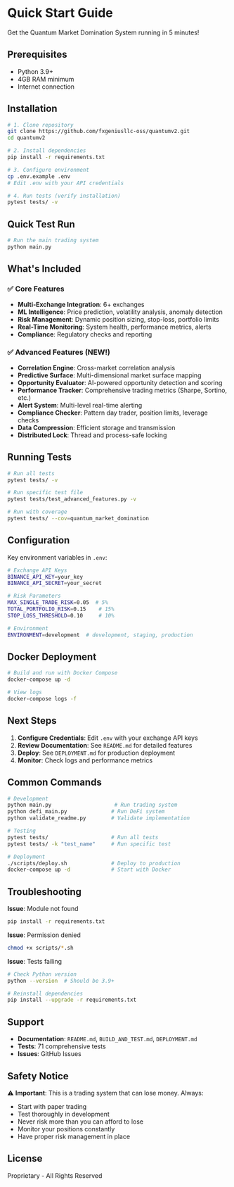 # Quick Start Guide

Get the Quantum Market Domination System running in 5 minutes!

## Prerequisites

- Python 3.9+
- 4GB RAM minimum
- Internet connection

## Installation

```bash
# 1. Clone repository
git clone https://github.com/fxgeniusllc-oss/quantumv2.git
cd quantumv2

# 2. Install dependencies
pip install -r requirements.txt

# 3. Configure environment
cp .env.example .env
# Edit .env with your API credentials

# 4. Run tests (verify installation)
pytest tests/ -v
```

## Quick Test Run

```bash
# Run the main trading system
python main.py
```

## What's Included

### ✅ Core Features
- **Multi-Exchange Integration**: 6+ exchanges
- **ML Intelligence**: Price prediction, volatility analysis, anomaly detection
- **Risk Management**: Dynamic position sizing, stop-loss, portfolio limits
- **Real-Time Monitoring**: System health, performance metrics, alerts
- **Compliance**: Regulatory checks and reporting

### ✅ Advanced Features (NEW!)
- **Correlation Engine**: Cross-market correlation analysis
- **Predictive Surface**: Multi-dimensional market surface mapping
- **Opportunity Evaluator**: AI-powered opportunity detection and scoring
- **Performance Tracker**: Comprehensive trading metrics (Sharpe, Sortino, etc.)
- **Alert System**: Multi-level real-time alerting
- **Compliance Checker**: Pattern day trader, position limits, leverage checks
- **Data Compression**: Efficient storage and transmission
- **Distributed Lock**: Thread and process-safe locking

## Running Tests

```bash
# Run all tests
pytest tests/ -v

# Run specific test file
pytest tests/test_advanced_features.py -v

# Run with coverage
pytest tests/ --cov=quantum_market_domination
```

## Configuration

Key environment variables in `.env`:

```bash
# Exchange API Keys
BINANCE_API_KEY=your_key
BINANCE_API_SECRET=your_secret

# Risk Parameters
MAX_SINGLE_TRADE_RISK=0.05  # 5%
TOTAL_PORTFOLIO_RISK=0.15    # 15%
STOP_LOSS_THRESHOLD=0.10     # 10%

# Environment
ENVIRONMENT=development  # development, staging, production
```

## Docker Deployment

```bash
# Build and run with Docker Compose
docker-compose up -d

# View logs
docker-compose logs -f
```

## Next Steps

1. **Configure Credentials**: Edit `.env` with your exchange API keys
2. **Review Documentation**: See `README.md` for detailed features
3. **Deploy**: See `DEPLOYMENT.md` for production deployment
4. **Monitor**: Check logs and performance metrics

## Common Commands

```bash
# Development
python main.py                    # Run trading system
python defi_main.py              # Run DeFi system
python validate_readme.py        # Validate implementation

# Testing
pytest tests/                    # Run all tests
pytest tests/ -k "test_name"     # Run specific test

# Deployment
./scripts/deploy.sh              # Deploy to production
docker-compose up -d             # Start with Docker
```

## Troubleshooting

**Issue**: Module not found
```bash
pip install -r requirements.txt
```

**Issue**: Permission denied
```bash
chmod +x scripts/*.sh
```

**Issue**: Tests failing
```bash
# Check Python version
python --version  # Should be 3.9+

# Reinstall dependencies
pip install --upgrade -r requirements.txt
```

## Support

- **Documentation**: `README.md`, `BUILD_AND_TEST.md`, `DEPLOYMENT.md`
- **Tests**: 71 comprehensive tests
- **Issues**: GitHub Issues

## Safety Notice

⚠️ **Important**: This is a trading system that can lose money. Always:
- Start with paper trading
- Test thoroughly in development
- Never risk more than you can afford to lose
- Monitor your positions constantly
- Have proper risk management in place

## License

Proprietary - All Rights Reserved
